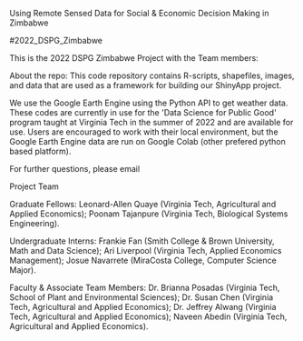 Using Remote Sensed Data for Social &amp; Economic Decision Making in Zimbabwe

#2022_DSPG_Zimbabwe

This is the 2022 DSPG Zimbabwe Project with the Team members:




About the repo:
This code repository contains R-scripts, shapefiles, images, and data that are used as a framework for building our ShinyApp project.

We use the Google Earth Engine using the Python API to get weather data. These codes are currently in use for the 'Data Science for Public Good' program taught at Virginia Tech in the summer of 2022 and are available for use. Users are encouraged to work with their local environment, but the Google Earth Engine data are run on Google Colab (other prefered python based platform).

For further questions, please email

Project Team

Graduate Fellows:
Leonard-Allen Quaye (Virginia Tech, Agricultural and Applied Economics);
Poonam Tajanpure (Virginia Tech, Biological Systems Engineering).

Undergraduate Interns:
Frankie Fan (Smith College & Brown University, Math and Data Science);
Ari Liverpool (Virginia Tech, Applied Economics Management);
Josue Navarrete (MiraCosta College, Computer Science Major).

Faculty & Associate Team Members:
Dr. Brianna Posadas (Virginia Tech, School of Plant and Environmental Sciences);
Dr. Susan Chen (Virginia Tech, Agricultural and Applied Economics);
Dr. Jeffrey Alwang (Virginia Tech, Agricultural and Applied Economics);
Naveen Abedin (Virginia Tech, Agricultural and Applied Economics).
